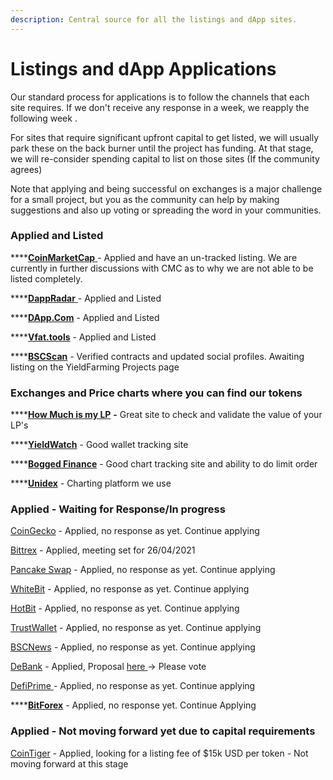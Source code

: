 ```yaml
---
description: Central source for all the listings and dApp sites.
---
```


# Listings and dApp Applications

Our standard process for applications is to follow the channels that each site requires. If we don't receive any response in a week, we reapply the following week .

For sites that require significant upfront capital to get listed, we will usually park these on the back burner until the project has funding. At that stage, we will re-consider spending capital to list on those sites \(If the community agrees\)

Note that applying and being successful on exchanges is a major challenge for a small project, but you as the community can help by making suggestions and also up voting or spreading the word in your communities. 

### Applied and Listed

\*\*\*\*[**CoinMarketCap** ](https://coinmarketcap.com/currencies/alchemist-defi-mist/)- Applied and have an un-tracked listing. We are currently in further discussions with CMC as to why we are not able to be listed completely. 

\*\*\*\*[**DappRadar** ](https://dappradar.com/binance-smart-chain/defi/alchemist-defi)- Applied and Listed 

\*\*\*\*[**DApp.Com**](https://www.dapp.com/app/alchemist-defi) - Applied and Listed

\*\*\*\*[**Vfat.tools**](https://vfat.tools/bsc/alchemist/)  - Applied and Listed

\*\*\*\*[**BSCScan**](https://bscscan.com/token/0x6f8fe12cc34398d15b7d5a5ba933e550da1d099f) - Verified contracts and updated social profiles. Awaiting listing on the YieldFarming Projects page

### Exchanges and Price charts where you can find our tokens

\*\*\*\*[**How Much is my LP**](https://howmuchismylp.com/) **-** Great site to check and validate the value of your LP's

\*\*\*\*[**YieldWatch**](https://www.yieldwatch.net/) - Good wallet tracking site

\*\*\*\*[**Bogged Finance**](https://bogtools.io/) - Good chart tracking site and ability to do limit order

\*\*\*\*[**Unidex**](https://unidexbeta.app/bscCharting?token=0x6f8FE12CC34398d15b7D5A5BA933E550DA1D099f) - Charting platform we use 

### Applied - Waiting for Response/In progress

[CoinGecko](https://www.coingecko.com/en) - Applied, no response as yet. Continue applying

[Bittrex](https://global.bittrex.com/) - Applied, meeting set for 26/04/2021

[Pancake Swap](https://pancakeswap.finance/) -  Applied, no response as yet. Continue applying

[WhiteBit](https://whitebit.com/)  -  Applied, no response as yet. Continue applying

[HotBit](https://www.hotbit.io/) -  Applied, no response as yet. Continue applying

[TrustWallet](https://trustwallet.com/) -  Applied, no response as yet. Continue applying

[BSCNews](https://www.bsc.news/) -  Applied, no response as yet. Continue applying

[DeBank](https://debank.com/) -  Applied, Proposal [here ](https://debank.com/vote/625)-&gt; Please vote

[DefiPrime ](https://defiprime.com/bsc) -  Applied, no response as yet. Continue applying

\*\*\*\*[**BitForex**](https://www.bitforex.com/) - Applied, no response yet. Continue Applying

### Applied - Not moving forward yet due to capital requirements

[CoinTiger](https://www.cointiger.com/en-us/) - Applied, looking for a listing fee of $15k USD per token - Not moving forward at this stage



